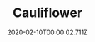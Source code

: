---
templateKey: blog-post
title: Cauliflower
type: vegetable
description: Valuable, but slow-growing. Despite its pale color, the florets are packed with nutrients.
featuredpost: false
date: 2020-02-10T00:00:02.711Z
featuredimage: /img/Cauliflower.png
sellPrice: 175
tags: 
  - Spring
  -  edible
  -  vegetable
---